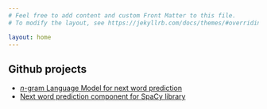 ```yaml
---
# Feel free to add content and custom Front Matter to this file.
# To modify the layout, see https://jekyllrb.com/docs/themes/#overriding-theme-defaults

layout: home
---
```

## Github projects
- [*n*-gram Language Model for next word prediction](https://github.com/joaompfe/ngram-lm)
- [Next word prediction component for SpaCy library]()
